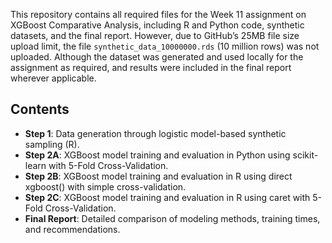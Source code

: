 This repository contains all required files for the Week 11 assignment on XGBoost Comparative Analysis, including R and Python code, synthetic datasets, and the final report.
However, due to GitHub’s 25MB file size upload limit, the file `synthetic_data_10000000.rds` (10 million rows) was not uploaded. Although the dataset was generated and used locally for the assignment as required, and results were included in the final report wherever applicable.
## Contents

- **Step 1**: Data generation through logistic model-based synthetic sampling (R).
- **Step 2A**: XGBoost model training and evaluation in Python using scikit-learn with 5-Fold Cross-Validation.
- **Step 2B**: XGBoost model training and evaluation in R using direct xgboost() with simple cross-validation.
- **Step 2C**: XGBoost model training and evaluation in R using caret with 5-Fold Cross-Validation.
- **Final Report**: Detailed comparison of modeling methods, training times, and recommendations.
